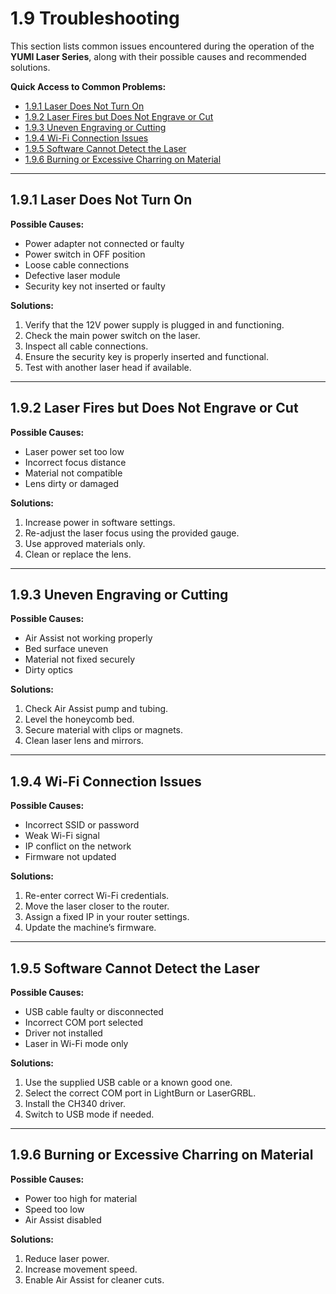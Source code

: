 # 1.9 Troubleshooting

This section lists common issues encountered during the operation of the **YUMI Laser Series**, along with their possible causes and recommended solutions.

**Quick Access to Common Problems:**

* [1.9.1 Laser Does Not Turn On](#191-laser-does-not-turn-on)
* [1.9.2 Laser Fires but Does Not Engrave or Cut](#192-laser-fires-but-does-not-engrave-or-cut)
* [1.9.3 Uneven Engraving or Cutting](#193-uneven-engraving-or-cutting)
* [1.9.4 Wi-Fi Connection Issues](#194-wi-fi-connection-issues)
* [1.9.5 Software Cannot Detect the Laser](#195-software-cannot-detect-the-laser)
* [1.9.6 Burning or Excessive Charring on Material](#196-burning-or-excessive-charring-on-material)

---

## 1.9.1 Laser Does Not Turn On

**Possible Causes:**

* Power adapter not connected or faulty
* Power switch in OFF position
* Loose cable connections
* Defective laser module
* Security key not inserted or faulty

**Solutions:**

1. Verify that the 12V power supply is plugged in and functioning.
2. Check the main power switch on the laser.
3. Inspect all cable connections.
4. Ensure the security key is properly inserted and functional.
5. Test with another laser head if available.

---

## 1.9.2 Laser Fires but Does Not Engrave or Cut

**Possible Causes:**

* Laser power set too low
* Incorrect focus distance
* Material not compatible
* Lens dirty or damaged

**Solutions:**

1. Increase power in software settings.
2. Re-adjust the laser focus using the provided gauge.
3. Use approved materials only.
4. Clean or replace the lens.

---

## 1.9.3 Uneven Engraving or Cutting

**Possible Causes:**

* Air Assist not working properly
* Bed surface uneven
* Material not fixed securely
* Dirty optics

**Solutions:**

1. Check Air Assist pump and tubing.
2. Level the honeycomb bed.
3. Secure material with clips or magnets.
4. Clean laser lens and mirrors.

---

## 1.9.4 Wi-Fi Connection Issues

**Possible Causes:**

* Incorrect SSID or password
* Weak Wi-Fi signal
* IP conflict on the network
* Firmware not updated

**Solutions:**

1. Re-enter correct Wi-Fi credentials.
2. Move the laser closer to the router.
3. Assign a fixed IP in your router settings.
4. Update the machine’s firmware.

---

## 1.9.5 Software Cannot Detect the Laser

**Possible Causes:**

* USB cable faulty or disconnected
* Incorrect COM port selected
* Driver not installed
* Laser in Wi-Fi mode only

**Solutions:**

1. Use the supplied USB cable or a known good one.
2. Select the correct COM port in LightBurn or LaserGRBL.
3. Install the CH340 driver.
4. Switch to USB mode if needed.

---

## 1.9.6 Burning or Excessive Charring on Material

**Possible Causes:**

* Power too high for material
* Speed too low
* Air Assist disabled

**Solutions:**

1. Reduce laser power.
2. Increase movement speed.
3. Enable Air Assist for cleaner cuts.

